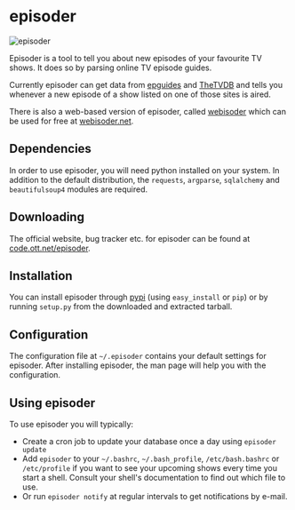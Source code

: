 # episoder

![episoder](https://code.ott.net/episoder/screenshot.png "episoder 0.8.0")

Episoder is a tool to tell you about new episodes of your favourite TV shows. It
does so by parsing online TV episode guides.

Currently episoder can get data from [epguides](http://www.epguides.com/) and
[TheTVDB](http://www.epguides.com/) and tells you whenever a new episode of a
show listed on one of those sites is aired.

There is also a web-based version of episoder, called
[webisoder](https://github.com/cockroach/webisoder) which can be used for free
at [webisoder.net](https://www.webisoder.net/).

## Dependencies

In order to use episoder, you will need python installed on your system. In
addition to the default distribution, the `requests`, `argparse`, `sqlalchemy`
and `beautifulsoup4` modules are required.

## Downloading

The official website, bug tracker etc. for episoder can be found at
[code.ott.net/episoder](https://code.ott.net/episoder/).

## Installation

You can install episoder through [pypi](https://pypi.python.org/pypi/episoder)
(using `easy_install` or `pip`) or by running `setup.py` from the downloaded and
extracted tarball.

## Configuration

The configuration file at `~/.episoder` contains your default settings for
episoder. After installing episoder, the man page will help you with the
configuration.

## Using episoder

To use episoder you will typically:

* Create a cron job to update your database once a day using `episoder update`
* Add `episoder` to your `~/.bashrc`, `~/.bash_profile`, `/etc/bash.bashrc` or
  `/etc/profile` if you want to see your upcoming shows every time you start a
  shell. Consult your shell's documentation to find out which file to use.
* Or run `episoder notify` at regular intervals to get notifications by e-mail.
